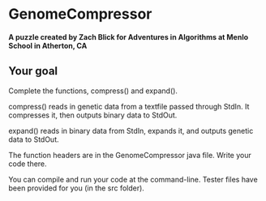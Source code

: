 # GenomeCompressor
#### A puzzle created by Zach Blick for Adventures in Algorithms at Menlo School in Atherton, CA

## Your goal
Complete the functions, compress() and expand().

compress() reads in genetic data from a textfile passed through StdIn. It compresses it, then outputs binary data to StdOut.

expand() reads in binary data from StdIn, expands it, and outputs genetic data to StdOut.

The function headers are in the GenomeCompressor java file. Write your code there.

You can compile and run your code at the command-line. Tester files have been provided for you (in the src folder).